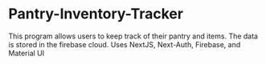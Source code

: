 # Pantry-Inventory-Tracker
This program allows users to keep track of their pantry and items. The data is stored in the firebase cloud. Uses NextJS, Next-Auth, Firebase, and Material UI
